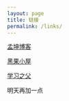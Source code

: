 ```yaml
---
layout: page
title: 链接
permalink: /links/
---
```


[孟坤博客](https://www.mkblog.cn)

[黑果小屋](https://blog.bfh.ink)

[学习之父](https://www.studyingfather.com)

明天再加一点
